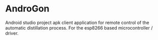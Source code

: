 # AndroGon
Android studio project apk client application for remote control of the automatic distillation process. For the esp8266 based microcontroller / driver. 
